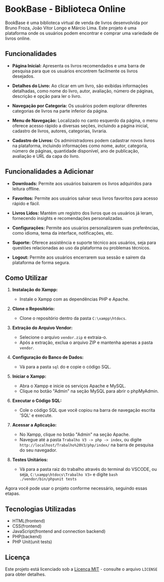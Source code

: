 # BookBase - Biblioteca Online

BookBase é uma biblioteca virtual de venda de livros desenvolvida por Bruno Froza, João Vitor Longo e Márcio Lima. Este projeto é uma plataforma onde os usuários podem encontrar e comprar uma variedade de livros online.

## Funcionalidades

- **Página Inicial:** Apresenta os livros recomendados e uma barra de pesquisa para que os usuários encontrem facilmente os livros desejados.
  
- **Detalhes do Livro:** Ao clicar em um livro, são exibidas informações detalhadas, como nome do livro, autor, avaliação, número de páginas, descrição e opção para ler o livro.

- **Navegação por Categoria:** Os usuários podem explorar diferentes categorias de livros na parte inferior da página.

- **Menu de Navegação:** Localizado no canto esquerdo da página, o menu oferece acesso rápido a diversas seções, incluindo a página inicial, cadastro de livros, autores, categorias, livraria.

- **Cadastro de Livros:** Os administradores podem cadastrar novos livros na plataforma, incluindo informações como nome, autor, categoria, número de páginas, quantidade disponível, ano de publicação, avaliação e URL da capa do livro.

## Funcionalidades a Adicionar

- **Downloads:** Permite aos usuários baixarem os livros adquiridos para leitura offline.

- **Favoritos:** Permite aos usuários salvar seus livros favoritos para acesso rápido e fácil.

- **Livros Lidos:** Mantém um registro dos livros que os usuários já leram, fornecendo insights e recomendações personalizadas.

- **Configurações:** Permite aos usuários personalizarem suas preferências, como idioma, tema da interface, notificações, etc.

- **Suporte:** Oferece assistência e suporte técnico aos usuários, seja para questões relacionadas ao uso da plataforma ou problemas técnicos.

- **Logout:** Permite aos usuários encerrarem sua sessão e saírem da plataforma de forma segura.

## Como Utilizar

1. **Instalação do Xampp:**
   - Instale o Xampp com as dependências PHP e Apache.

2. **Clone o Repositório:**
   - Clone o repositório dentro da pasta `C:\xampp\htdocs`.

3. **Extração do Arquivo Vendor:**
   - Selecione o arquivo `vendor.zip` e extraia-o. 
   - Após a extração, exclua o arquivo ZIP e mantenha apenas a pasta `vendor`.

4. **Configuração do Banco de Dados:**
   - Vá para a pasta `sql` do e copie o código SQL.

5. **Iniciar o Xampp:**
   - Abra o Xampp e inicie os serviços Apache e MySQL.
   - Clique no botão "Admin" na seção MySQL para abrir o phpMyAdmin.

6. **Executar o Código SQL:**
   - Cole o código SQL que você copiou na barra de navegação escrita 'SQL' e execute.

7. **Acessar a Aplicação:**
   - No Xampp, clique no botão "Admin" na seção Apache.
   - Navegue até a pasta `Trabalho V3 -> php -> index`, ou digite `http://localhost/Trabalho%20V3/php/index/` na barra de pesquisa do seu navegador.

8. **Testes Unitários:**
   - Vá para a pasta raiz do trabalho através do terminal do VSCODE, ou seja, `C:\xampp\htdocs\Trabalho V3>` e digite ```bash ./vendor/bin/phpunit tests ```

Agora você pode usar o projeto conforme necessário, seguindo essas etapas.



## Tecnologias Utilizadas

- HTML(frontend)
- CSS(frontend)
- JavaScript(frontend and connection backend)
- PHP(backend)
- PHP Unit(unit tests)

## Licença

Este projeto está licenciado sob a [Licença MIT](https://opensource.org/licenses/MIT) - consulte o arquivo `LICENSE` para obter detalhes.
